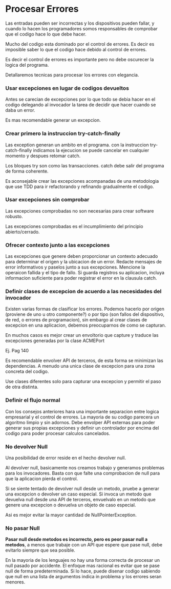 # Procesar Errores

Las entradas pueden ser incorrectas y los dispositivos pueden fallar, y cuando lo hacen los programadores somos responsables  de comprobar que el codigo hace lo que debe hacer.

Mucho del codigo esta dominado por el control de errores. Es decir es imposible saber lo que el codigo hace debido al control de errores.

Es decir el control de errores es importante pero no debe oscurecer la logica del programa.

Detallaremos tecnicas para procesar los errores con elegancia.

### Usar excepciones en lugar de codigos devueltos

Antes se carecian de excepciones por lo que todo se debia hacer en el codigo delegando al invocador la tarea de decidir que hacer cuando se daba un error.

Es mas recomendable generar un excepcion.

### Crear primero la instruccion try-catch-finally

Las exception generan un ambito en el programa. con la instruccion try-catch-finally indicamos la ejecucion se puede cancelar en cualquier momento y despues retomar catch.

Los bloques try son como las transacciones. catch debe salir del programa de forma coherente.

Es aconsejable crear las excepciones acompanadas de una metodologia que use TDD para ir refactorando y refinando gradualmente el codigo.

### Usar excepciones sin comprobar

Las excepciones comprobadas no son necesarias para crear software robusto. 

Las excepciones comprobadas es el incumplimiento del principio  abierto/cerrado. 

### Ofrecer contexto junto a las excepciones

Las excepciones que genere deben proporcionar un contexto adecuado para
determinar el origen y la ubicacion de un error.
Redacte mensajes de error informativos y paselos junto a sus excepciones. Mencione la operaicon fallida y el tipo de fallo. Si guarda registros su aplicacion, incluya informacion suficiente  para poder registrar el error en la clausula catch.

### Definir clases de excepcion de acuerdo a las necesidades del invocador

Existen varias formas de clasificar los errores. Podemos hacerlo por origen (proviene de uno u otro componente?) o por tipo (son fallos del dispositivo, de red, o errores de programacion), sin embargo al crear clases de excepcion en una aplicacion, debemos preocuparnos de como se capturan.

En muchos casos es mejor crear un envoltorio que capture y traduce las excepciones  generadas por la clase ACMEPort

Ej. Pag 140

Es recomendable envolver API de terceros, de esta forma se minimizan las dependencias. A menudo una unica clase de excepcion para una zona concreta del codigo.

Use clases diferentes solo para capturar una excepcion y permitir el paso de otra distinta.

### Definir el flujo normal

Con los consejos anteriores hara una importante separacion entre logica empresarial y el control de errores. La mayoria de su codigo parecera un algoritmo limpio y sin adornos. Debe envolper API externas para poder generar sus propias excepciones y definir un controlador por encima del codigo para poder procesar calculos cancelados.

### No devolver Null

Una posibilidad de error reside en el hecho devolver null. 

Al devolver null, basicamente nos creamos trabajo y generamos problemas para los invocadores. Basta con que falte una comprobacion de null para que la aplicacion pierda el control.

Si se siente tentado de devolver null desde un metodo, pruebe a generar una excepcion o devolver un caso especial. Si invoca un metodo que devuelva null desde una API de terceros, envuelvalo en un metodo que genere una excepcion o devuelva un objeto de caso especial. 

Asi es mejor evitar la mayor cantidad de NullPointerException.

### No pasar Null

**Pasar null desde metodos es incorrecto, pero es peor pasar null a metodos**, a menos que trabaje con un API que espere que pase  null, debe evitarlo siempre que  sea posible.

En la mayoria de los lenguajes no hay una forma  correcta de procesar un null pasado por accidente. El enfoque mas racional es evitar que se pase null de forma predeterminada. Si lo hace, puede disenar codigo sabiendo que null en una lista de argumentos indica in problema y los errores seran menores.

 
























